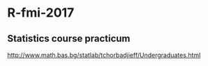 # R-fmi-2017
## Statistics course practicum

http://www.math.bas.bg/statlab/tchorbadjieff/Undergraduates.html

